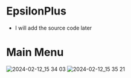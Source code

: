# EpsilonPlus
- I will add the source code later
# Main Menu
![2024-02-12_15 34 03](https://github.com/redvx/EpsilonPlus/assets/72520365/ad7c2bba-a844-4ac8-a223-680abf043f61)
![2024-02-12_15 35 21](https://github.com/redvx/EpsilonPlus/assets/72520365/03ae8516-4622-4588-ad06-0bb67751f17b)
